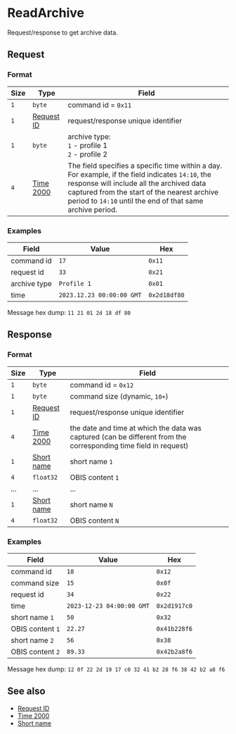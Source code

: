 # ReadArchive

Request/response to get archive data.


## Request

### Format

| Size | Type                                 | Field                                                                                                                                                                                                                                                      |
| ---- | ------------------------------------ | ---------------------------------------------------------------------------------------------------------------------------------------------------------------------------------------------------------------------------------------------------------- |
| `1`  | `byte`                               | command id = `0x11`                                                                                                                                                                                                                                        |
| `1`  | [Request ID](../types.md#request-id) | request/response unique identifier                                                                                                                                                                                                                         |
| `1`  | `byte`                               | archive type: <br> `1` - profile 1 <br> `2` - profile 2                                                                                                                                                                                                     |
| `4`  | [Time 2000](../types.md#time-2000)   | The field specifies a specific time within a day. For example, if the field indicates `14:10`, the response will include all the archived data captured from the start of the nearest archive period to `14:10` until the end of that same archive period. |

### Examples

| Field        | Value                     | Hex          |
| ------------ | ------------------------- | ------------ |
| command id   | `17`                      | `0x11`       |
| request id   | `33`                      | `0x21`       |
| archive type | `Profile 1`               | `0x01`       |
| time         | `2023.12.23 00:00:00 GMT` | `0x2d18df80` |

Message hex dump: `11 21 01 2d 18 df 80`


## Response

### Format

| Size | Type                                 | Field                                                                                                            |
| ---- | ------------------------------------ | ---------------------------------------------------------------------------------------------------------------- |
| `1`  | `byte`                               | command id = `0x12`                                                                                              |
| `1`  | `byte`                               | command size (dynamic, `10+`)                                                                                    |
| `1`  | [Request ID](../types.md#request-id) | request/response unique identifier                                                                               |
| `4`  | [Time 2000](../types.md#time-2000)   | the date and time at which the data was captured (can be different from the corresponding time field in request) |
| `1`  | [Short name](../types.md#short-name) | short name `1`                                                                                                   |
| `4`  | `float32`                            | OBIS content `1`                                                                                                 |
| ...  | ...                                  | ...                                                                                                              |
| `1`  | [Short name](../types.md#short-name) | short name `N`                                                                                                   |
| `4`  | `float32`                            | OBIS content `N`                                                                                                 |

### Examples

| Field            | Value                     | Hex          |
| ---------------- | ------------------------- | ------------ |
| command id       | `18`                      | `0x12`       |
| command size     | `15`                      | `0x0f`       |
| request id       | `34`                      | `0x22`       |
| time             | `2023-12-23 04:00:00 GMT` | `0x2d1917c0` |
| short name `1`   | `50`                      | `0x32`       |
| OBIS content `1` | `22.27`                   | `0x41b228f6` |
| short name `2`   | `56`                      | `0x38`       |
| OBIS content `2` | `89.33`                   | `0x42b2a8f6` |

Message hex dump: `12 0f 22 2d 19 17 c0 32 41 b2 28 f6 38 42 b2 a8 f6`


## See also

* [Request ID](../types.md#request-id)
* [Time 2000](../types.md#time-2000)
* [Short name](../types.md#short-name)
